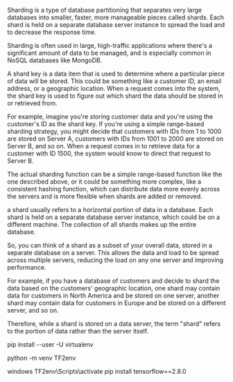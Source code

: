 Sharding is a type of database partitioning that separates very large databases into smaller, faster, more manageable pieces called shards. Each shard is held on a separate database server instance to spread the load and to decrease the response time.

Sharding is often used in large, high-traffic applications where there's a significant amount of data to be managed, and is especially common in NoSQL databases like MongoDB.

A shard key is a data item that is used to determine where a particular piece of data will be stored. This could be something like a customer ID, an email address, or a geographic location. When a request comes into the system, the shard key is used to figure out which shard the data should be stored in or retrieved from.

For example, imagine you're storing customer data and you're using the customer's ID as the shard key. If you're using a simple range-based sharding strategy, you might decide that customers with IDs from 1 to 1000 are stored on Server A, customers with IDs from 1001 to 2000 are stored on Server B, and so on. When a request comes in to retrieve data for a customer with ID 1500, the system would know to direct that request to Server B.

The actual sharding function can be a simple range-based function like the one described above, or it could be something more complex, like a consistent hashing function, which can distribute data more evenly across the servers and is more flexible when shards are added or removed.

 a shard usually refers to a horizontal portion of data in a database. Each shard is held on a separate database server instance, which could be on a different machine. The collection of all shards makes up the entire database.

So, you can think of a shard as a subset of your overall data, stored in a separate database on a server. This allows the data and load to be spread across multiple servers, reducing the load on any one server and improving performance.

For example, if you have a database of customers and decide to shard the data based on the customers' geographic location, one shard may contain data for customers in North America and be stored on one server, another shard may contain data for customers in Europe and be stored on a different server, and so on.

Therefore, while a shard is stored on a data server, the term "shard" refers to the portion of data rather than the server itself. 


pip install --user -U virtualenv

python -m venv TF2env

windows
TF2env\Scripts\activate
pip install tensorflow==2.8.0